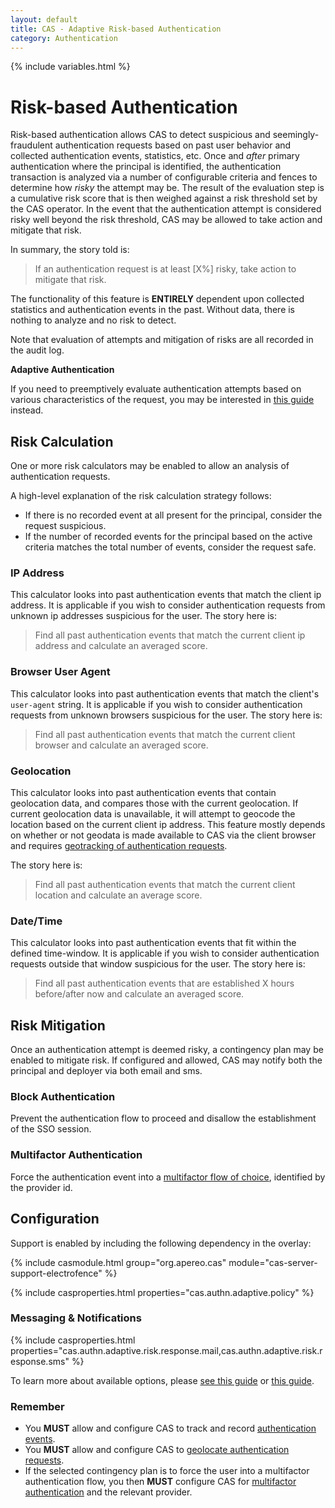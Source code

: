 ```yaml
---
layout: default
title: CAS - Adaptive Risk-based Authentication
category: Authentication
---
```

{% include variables.html %}


# Risk-based Authentication

Risk-based authentication allows CAS to detect suspicious and 
seemingly-fraudulent authentication requests based on past user behavior
and collected authentication events, statistics, etc. Once and *after* 
primary authentication where the principal is identified,
the authentication transaction is analyzed via a number of configurable 
criteria and fences to determine how *risky* the attempt may be.
The result of the evaluation step is a cumulative risk score that is then 
weighed against a risk threshold set by the CAS operator.
In the event that the authentication attempt is considered risky well 
beyond the risk threshold, CAS may be allowed to take action and
mitigate that risk.

In summary, the story told is:

>If an authentication request is at least [X%] risky, take action to mitigate that risk.

The functionality of this feature is **ENTIRELY** dependent upon collected statistics and authentication events in the past.
Without data, there is nothing to analyze and no risk to detect.

Note that evaluation of attempts and mitigation of risks are all recorded in the audit log.

<div class="alert alert-info"><strong>Adaptive Authentication</strong><p>
If you need to preemptively evaluate authentication attempts based on various characteristics of the request,
you may be interested in <a href="../mfa/Configuring-Adaptive-Authentication.html">this guide</a> instead.</p></div>

## Risk Calculation

One or more risk calculators may be enabled to allow an analysis of authentication requests.

A high-level explanation of the risk calculation strategy follows:

- If there is no recorded event at all present for the principal, consider the request suspicious.
- If the number of recorded events for the principal based on the active criteria matches the total number of events, consider the
request safe.

### IP Address

This calculator looks into past authentication events that match the client ip address. It is applicable if you wish
to consider authentication requests from unknown ip addresses suspicious for the user. The story here is:

> Find all past authentication events that match the current client ip address and calculate an averaged score.

### Browser User Agent

This calculator looks into past authentication events that match the client's `user-agent` string. It is applicable if you wish
to consider authentication requests from unknown browsers suspicious for the user. The story here is:

> Find all past authentication events that match the current client browser and calculate an averaged score.

### Geolocation

This calculator looks into past authentication events that contain geolocation data, and compares those with the current geolocation.
If current geolocation data is unavailable, it will attempt to geocode the location based on the current client ip address. This feature
mostly depends on whether or not geodata is made available to CAS via the client browser and 
requires [geotracking of authentication requests](GeoTracking-Authentication-Requests.html).

The story here is:

> Find all past authentication events that match the current client location and calculate an average score.

### Date/Time

This calculator looks into past authentication events that fit within the defined time-window. It is applicable if you wish
to consider authentication requests outside that window suspicious for the user. The story here is:

> Find all past authentication events that are established X hours before/after now and calculate an averaged score.

## Risk Mitigation

Once an authentication attempt is deemed risky, a contingency plan may be enabled to mitigate risk. If configured and allowed,
CAS may notify both the principal and deployer via both email and sms.

### Block Authentication

Prevent the authentication flow to proceed and disallow the establishment of the SSO session.

### Multifactor Authentication

Force the authentication event into a [multifactor flow of choice](../mfa/Configuring-Multifactor-Authentication.html),
identified by the provider id.

## Configuration

Support is enabled by including the following dependency in the overlay:

{% include casmodule.html group="org.apereo.cas" module="cas-server-support-electrofence" %}

{% include casproperties.html properties="cas.authn.adaptive.policy" %}

### Messaging & Notifications

{% include casproperties.html properties="cas.authn.adaptive.risk.response.mail,cas.authn.adaptive.risk.response.sms" %}

To learn more about available options, please [see this guide](../notifications/SMS-Messaging-Configuration.html)
or [this guide](../notifications/Sending-Email-Configuration.html).

### Remember

- You **MUST** allow and configure CAS to track and record [authentication events](Configuring-Authentication-Events.html).
- You **MUST** allow and configure CAS to [geolocate authentication requests](GeoTracking-Authentication-Requests.html).
- If the selected contingency plan is to force the user into a multifactor authentication flow, you then **MUST** configure CAS for
[multifactor authentication](../mfa/Configuring-Multifactor-Authentication.html) and the relevant provider.
